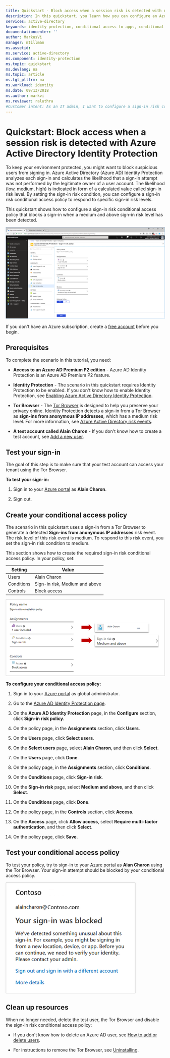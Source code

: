 ```yaml
---
title: Quickstart - Block access when a session risk is detected with Azure Active Directory Identity Protection | Microsoft Docs
description: In this quickstart, you learn how you can configure an Azure Active Directory (Azure AD) Identity Protection sign-in risk conditional access policy to block sign-ins based on session risks.
services: active-directory
keywords: identity protection, conditional access to apps, conditional access with Azure AD, secure access to company resources, conditional access policies
documentationcenter: ''
author: MarkusVi
manager: mtillman
ms.assetid: 
ms.service: active-directory
ms.component: identity-protection
ms.topic: quickstart 
ms.devlang: na
ms.topic: article
ms.tgt_pltfrm: na
ms.workload: identity
ms.date: 09/13/2018
ms.author: markvi
ms.reviewer: raluthra
#Customer intent: As an IT admin, I want to configure a sign-in risk conditional access policy to handle suspicious sign-ins, so that they can be automatically handled.
---
```


# Quickstart: Block access when a session risk is detected with Azure Active Directory Identity Protection  

To keep your environment protected, you might want to block suspicious users from signing in. Azure Active Directory (Azure AD) Identity Protection analyzes each sign-in and calculates the likelihood that a sign-in attempt was not performed by the legitimate owner of a user account. The likelihood (low, medium, high) is indicated in form of a calculated value called sign-in risk level. By setting the sign-in risk condition, you can configure a sign-in risk conditional access policy to respond to specific sign-in risk levels. 

This quickstart shows how to configure a sign-in risk conditional access policy that blocks a sign-in when a medium and above sign-in risk level has been detected. 

![Create policy](./media/quickstart-sign-in-risk-policy/1004.png)


If you don't have an Azure subscription, create a [free account](https://azure.microsoft.com/free/?WT.mc_id=A261C142F) before you begin.



## Prerequisites 

To complete the scenario in this tutorial, you need:

- **Access to an Azure AD Premium P2 edition** - Azure AD Identity Protection is an Azure AD Premium P2 feature. 

- **Identity Protection** - The scenario in this quickstart requires Identity Protection to be enabled. If you don't know how to enable Identity Protection, see [Enabling Azure Active Directory Identity Protection](../identity-protection/enable.md).

- **Tor Browser** - The [Tor Browser](https://www.torproject.org/projects/torbrowser.html.en) is designed to help you preserve your privacy online. Identity Protection detects a sign-in from a Tor Browser as **sign-ins from anonymous IP addresses**, which has a medium risk level. For more information, see [Azure Active Directory risk events](../reports-monitoring/concept-risk-events.md).  

- **A test account called Alain Charon** - If you don't know how to create a test account, see [Add a new user](../fundamentals/add-users-azure-active-directory.md#add-a-new-user).


## Test your sign-in 

The goal of this step is to make sure that your test account can access your tenant using the Tor Browser.

**To test your sign-in:**

1. Sign in to your [Azure portal](https://portal.azure.com) as **Alain Charon**.

2. Sign out. 


## Create your conditional access policy 

The scenario in this quickstart uses a sign-in from a Tor Browser to generate a detected **Sign-ins from anonymous IP addresses** risk event. The risk level of this risk event is medium. To respond to this risk event, you set the sign-in risk condition to medium. 

This section shows how to create the required sign-in risk conditional access policy. In your policy, set:

|Setting |Value|
|---     | --- |
| Users  | Alain Charon  |
| Conditions | Sign-in risk, Medium and above |
| Controls | Block access |
 

![Create policy](./media/quickstart-sign-in-risk-policy/201.png)

 


**To configure your conditional access policy:**

1. Sign in to your [Azure portal](https://portal.azure.com) as global administrator.

2. Go to the [Azure AD Identity Protection page](https://portal.azure.com/#blade/Microsoft_AAD_ProtectionCenter/IdentitySecurityDashboardMenuBlade/Overview).
 
3. On the **Azure AD Identity Protection** page, in the **Configure** section, click **Sign-in risk policy**.
 
4. On the policy page, in the **Assignments** section, click **Users**.

5. On the **Users** page, click **Select users**.

6. On the **Select users** page, select **Alain Charon**, and then click **Select**.

7. On the **Users** page, click **Done**. 

8. On the policy page, in the **Assignments** section, click **Conditions**.

9. On the **Conditions** page, click **Sign-in risk**.

10. On the **Sign-in risk** page, select **Medium and above**, and then click **Select**. 

11. On the **Conditions** page, click **Done**.

12. On the policy page, in the **Controls** section, click **Access**.

13. On the **Access** page, click **Allow access**, select **Require multi-factor authentication**, and then click **Select**.

14. On the policy page, click **Save**.  


## Test your conditional access policy

To test your policy, try to sign-in to your [Azure portal](https://portal.azure.com) as **Alan Charon** using the Tor Browser. Your sign-in attempt should be blocked by your conditional access policy.

![Multi-factor authentication](./media/quickstart-sign-in-risk-policy/203.png)


## Clean up resources

When no longer needed, delete the test user, the Tor Browser and disable the sign-in risk conditional access policy:

- If you don't know how to delete an Azure AD user, see [How to add or delete users](../fundamentals/add-users-azure-active-directory.md#delete-a-user).

- For instructions to remove the Tor Browser, see [Uninstalling](https://tb-manual.torproject.org/uninstalling/).


